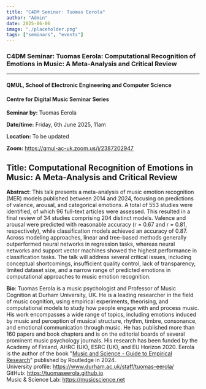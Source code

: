 ```yaml
---
title: "C4DM Seminar: Tuomas Eerola"
author: "Admin"
date: 2025-06-06
image: "./placeholder.png"
tags: ["seminars", "events"]
---
```


### C4DM Seminar: Tuomas Eerola: Computational Recognition of Emotions in Music: A Meta-Analysis and Critical Review
-----------------

#### QMUL, School of Electronic Engineering and Computer Science

#### Centre for Digital Music Seminar Series

**Seminar by:** Tuomas Eerola

**Date/time:**  Friday, 6th June 2025, 11am

**Location:** To be updated

**Zoom:** https://qmul-ac-uk.zoom.us/j/2387202947

<b>Title</b>: Computational Recognition of Emotions in Music: A Meta-Analysis and Critical Review
-----------------

<b>Abstract</b>:
This talk presents a meta-analysis of music emotion recognition (MER) models published between 2014 and 2024, focusing on predictions of valence, arousal, and categorical emotions. A total of 553 studies were identified, of which 96 full-text articles were assessed. This resulted in a final review of 34 studies comprising 204 distinct models. Valence and arousal were predicted with reasonable accuracy (r = 0.67 and r = 0.81, respectively), while classification models achieved an accuracy of 0.87. Across modeling approaches, linear and tree-based methods generally outperformed neural networks in regression tasks, whereas neural networks and support vector machines showed the highest performance in classification tasks. The talk will address several critical issues, including conceptual shortcomings, insufficient quality control, lack of transparency, limited dataset size, and a narrow range of predicted emotions in computational approaches to music emotion recognition.

<b>Bio</b>: 
Tuomas Eerola is a music psychologist and Professor of Music Cognition at Durham University, UK. He is a leading researcher in the field of music cognition, using empirical experiments, theorising, and computational models to study how people engage with and process music. His work encompasses a wide range of topics, including emotions induced by music and perception of musical structure, rhythm, timbre, consonance, and emotional communication through music. He has published more than 160 papers and book chapters and is on the editorial boards of several prominent music psychology journals. His research has been funded by the Academy of Finland, AHRC (UK), ESRC (UK), and EU Horizon 2020. Eerola is the author of the book "[Music and Science - Guide to Empirical Research](https://www.taylorfrancis.com/books/mono/10.4324/9781003293804/music-science-tuomas-eerola)" published by Routledge in 2024.<br>
University profile: https://www.durham.ac.uk/staff/tuomas-eerola/<br>
GitHub: https://tuomaseerola.github.io<br>
Music & Science Lab: https://musicscience.net

